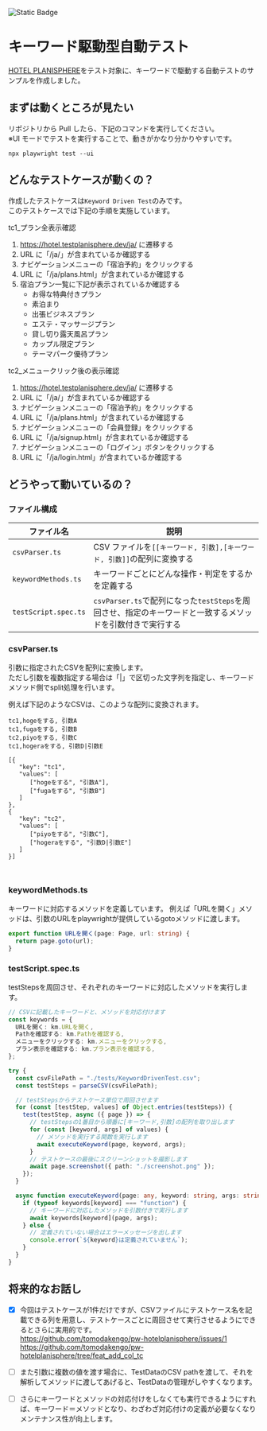 ![Static Badge](https://img.shields.io/badge/playwirhgt-1.40.1-green?link=https%3A%2F%2Fgithub.com%2Fmicrosoft%2Fplaywright)

# キーワード駆動型自動テスト

[HOTEL PLANISPHERE](https://hotel.testplanisphere.dev/ja/index.html)をテスト対象に、キーワードで駆動する自動テストのサンプルを作成しました。

## まずは動くところが見たい

リポジトリから Pull したら、下記のコマンドを実行してください。<br>
※UI モードでテストを実行することで、動きがかなり分かりやすいです。

`npx playwright test --ui`

## どんなテストケースが動くの？

作成したテストケースは`Keyword Driven Test`のみです。<br>
このテストケースでは下記の手順を実施しています。<br>

tc1_プラン全表示確認
1. https://hotel.testplanisphere.dev/ja/ に遷移する
1. URL に「/ja/」が含まれているか確認する
1. ナビゲーションメニューの「宿泊予約」をクリックする
1. URL に「/ja/plans.html」が含まれているか確認する
1. 宿泊プラン一覧に下記が表示されているか確認する
   - お得な特典付きプラン
   - 素泊まり
   - 出張ビジネスプラン
   - エステ・マッサージプラン
   - 貸し切り露天風呂プラン
   - カップル限定プラン
   - テーマパーク優待プラン

tc2_メニュークリック後の表示確認
1. https://hotel.testplanisphere.dev/ja/ に遷移する
1. URL に「/ja/」が含まれているか確認する
1. ナビゲーションメニューの「宿泊予約」をクリックする
1. URL に「/ja/plans.html」が含まれているか確認する
1. ナビゲーションメニューの「会員登録」をクリックする
1. URL に「/ja/signup.html」が含まれているか確認する
1. ナビゲーションメニューの「ログイン」ボタンをクリックする
1. URL に「/ja/login.html」が含まれているか確認する


## どうやって動いているの？

### ファイル構成

| ファイル名 | 説明 |
| ---- | ---- |
| `csvParser.ts` | CSV ファイルを`[[キーワード, 引数],[キーワード, 引数]]`の配列に変換する |
| `keywordMethods.ts` | キーワードごとにどんな操作・判定をするかを定義する |
| `testScript.spec.ts` | `csvParser.ts`で配列になった`testSteps`を周回させ、指定のキーワードと一致するメソッドを引数付きで実行する |

### csvParser.ts

引数に指定されたCSVを配列に変換します。<br>
ただし引数を複数指定する場合は「|」で区切った文字列を指定し、キーワードメソッド側でsplit処理を行います。

例えば下記のようなCSVは、このような配列に変換されます。

```
tc1,hogeをする, 引数A
tc1,fugaをする, 引数B
tc2,piyoをする, 引数C
tc1,hogeraをする, 引数D|引数E
```
```
[{
   "key": "tc1",
   "values": [
      ["hogeをする", "引数A"],
      ["fugaをする", "引数B"]
   ]
},
{
   "key": "tc2",
   "values": [
      ["piyoをする", "引数C"],
      ["hogeraをする", "引数D|引数E"]
   ]
}]
   
      
```

### keywordMethods.ts

キーワードに対応するメソッドを定義しています。
例えば「URLを開く」メソッドは、引数のURLをplaywrightが提供しているgotoメソッドに渡します。
```typescript
export function URLを開く(page: Page, url: string) {
  return page.goto(url);
}
```

### testScript.spec.ts

testStepsを周回させ、それぞれのキーワードに対応したメソッドを実行します。
```typescript
// CSVに記載したキーワードと、メソッドを対応付けます
const keywords = {
  URLを開く: km.URLを開く,
  Pathを確認する: km.Pathを確認する,
  メニューをクリックする: km.メニューをクリックする,
  プラン表示を確認する: km.プラン表示を確認する,
};

try {
  const csvFilePath = "./tests/KeywordDrivenTest.csv";
  const testSteps = parseCSV(csvFilePath);

  // testStepsからテストケース単位で周回させます
  for (const [testStep, values] of Object.entries(testSteps)) {
    test(testStep, async ({ page }) => {
      // testStepsの1番目から順番に[キーワード,引数]の配列を取り出します
      for (const [keyword, args] of values) {
        // メソッドを実行する関数を実行します
        await executeKeyword(page, keyword, args);
      }
      // テストケースの最後にスクリーンショットを撮影します
      await page.screenshot({ path: "./screenshot.png" });
    });
  }

  async function executeKeyword(page: any, keyword: string, args: string) {
    if (typeof keywords[keyword] === "function") {
      // キーワードに対応したメソッドを引数付きで実行します
      await keywords[keyword](page, args);
    } else {
      // 定義されていない場合はエラーメッセージを出します
      console.error(`${keyword}は定義されていません`);
    }
  }
}
```

## 将来的なお話し

- [x] 今回はテストケースが1件だけですが、CSVファイルにテストケース名を記載できる列を用意し、テストケースごとに周回させて実行させるようにできるとさらに実用的です。<br>
https://github.com/tomodakengo/pw-hotelplanisphere/issues/1
https://github.com/tomodakengo/pw-hotelplanisphere/tree/feat_add_col_tc

- [ ] また引数に複数の値を渡す場合に、TestDataのCSV pathを渡して、それを解析してメソッドに渡してあげると、TestDataの管理がしやすくなります。

- [ ] さらにキーワードとメソッドの対応付けをしなくても実行できるようにすれば、キーワード＝メソッドとなり、わざわざ対応付けの定義が必要なくなりメンテナンス性が向上します。
